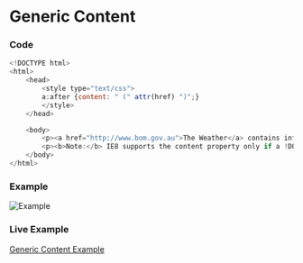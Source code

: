 # Generic Content

### Code


```javascript
<!DOCTYPE html>
<html>
	<head>
        <style type="text/css">
        a:after {content: " (" attr(href) ")";}
        </style>
	</head>

	<body>
		<p><a href="http://www.bom.gov.au">The Weather</a> contains info about weather.</p>
		<p><b>Note:</b> IE8 supports the content property only if a !DOCTYPE is specified.</p>
	</body>
</html>
```

### Example


<img src="https://github.com/samuelMeddows/code-reference/blob/gh-pages/HTML5/screenshots/GenericContent1.PNG" alt="Example">

### Live Example
[Generic Content Example](https://html5-css-javascript-examples.azurewebsites.net/HTML5/GenericContent.html "Generic Content Example")

